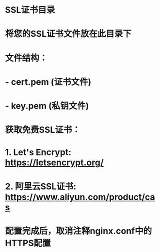 # SSL证书目录
# 将您的SSL证书文件放在此目录下
# 
# 文件结构：
# - cert.pem (证书文件)
# - key.pem (私钥文件)
#
# 获取免费SSL证书：
# 1. Let's Encrypt: https://letsencrypt.org/
# 2. 阿里云SSL证书: https://www.aliyun.com/product/cas
#
# 配置完成后，取消注释nginx.conf中的HTTPS配置